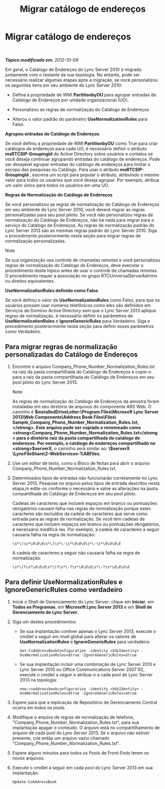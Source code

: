 ﻿---
title: Migrar catálogo de endereços
TOCTitle: Migrar catálogo de endereços
ms:assetid: ac7f0f39-4c6d-4702-8e25-93a73e3d800f
ms:mtpsurl: https://technet.microsoft.com/pt-br/library/JJ205160(v=OCS.15)
ms:contentKeyID: 49307770
ms.date: 05/19/2016
mtps_version: v=OCS.15
ms.translationtype: HT
---

# Migrar catálogo de endereços

 

_**Tópico modificado em:** 2012-10-09_

Em geral, o Catálogo de Endereços do Lync Server 2010 é migrado juntamente com o restante da sua topologia. No entanto, pode ser necessário realizar algumas etapas após a migração, se você personalizou os seguintes itens em seu ambiente do Lync Server 2010:

  - Defina a propriedade de WMI **PartitionbyOU** para agrupar entradas do Catálogo de Endereços por unidade organizacional (UO).

  - Personalizou as regras de normalização do Catálogo de Endereços

  - Alterou o valor padrão do parâmetro **UseNormalizationRules** para Falso.

**Agrupou entradas do Catálogo de Endereços**

Se você definiu a propriedade de WMI **PartitionbyOU** como True para criar catálogos de endereços para cada UO, é necessário definir o atributo **msRTCSIP-GroupingId** do Active Directory sobre usuários e contatos se você deseja continuar agrupando entradas do catálogo de endereços. Pode ser desejável agrupar entradas do catálogo de endereços para limitar o escopo das pesquisas no Catálogo. Para usar o atributo **msRTCSIP-GroupingId** , escreva um script para popular o atributo, atribuindo o mesmo valor para todos os usuários que você deseja agrupar. Por exemplo, atribua um valor único para todos os usuários em uma UO.

**Regras de Normalização do Catálogo de Endereços**

Se você personalizou as regras de normalização do Catálogo de Endereços em seu ambiente do Lync Server 2010, você deverá migrar as regras personalizadas para seu pool piloto. Se você não personalizou regras de normalização do Catálogo de Endereços, não há nada para migrar para o serviço do Catálogo de Endereços. As regras de normalização padrão do Lync Server 2013 são as mesmas regras padrão do Lync Server 2010. Siga o procedimento posteriormente nesta seção para migrar regras de normalização personalizadas.

> [!note]  
> Se sua organização usa controle de chamadas remotas e você personalizou regras de normalização do Catálogo de Endereços, deve executar o procedimento deste tópico antes de usar o controle de chamadas remotas. O procedimento requer a associação no grupo RTCUniversalServerAdmins ou direitos equivalentes.

**UseNormalizationRules definido como Falso**

Se você definiu o valor de **UseNormalizationRules** como Falso, para que os usuários possam usar números telefônicos como eles são definidos em Serviços de Domínio Active Directory sem que o Lync Server 2013 aplique regras de normalização, é necessário definir os parâmetros de **UseNormalizationRules** e **IgnoreGenericRules** para Verdadeiro. Siga o procedimento posteriormente nesta seção para definir esses parâmetros como Verdadeiro.

## Para migrar regras de normalização personalizadas do Catálogo de Endereços

1.  Encontre o arquivo Company\_Phone\_Number\_Normalization\_Rules.txt na raiz da pasta compartilhada do Catálogo de Endereços e copie-o para a raiz da pasta compartilhada do Catálogo de Endereços em seu pool piloto do Lync Server 2013.
    
    > [!note]  
    > As regras de normalização do Catálogo de Endereços da amostra foram instaladas em seu diretório de arquivos do componente ABS Web. O caminho é <strong>$installedDriveLetter:\Program Files\Microsoft Lync Server 2013\Web Components\Address Book Files\Files\ Sample_Company_Phone_Number_Normalization_Rules.txt,</strong>. Este arquivo pode ser copiado e renomeado como  <strong>Company_Phone_Number_Normalization_Rules.txt</strong> para o diretório raiz da pasta compartilhada do catálogo de endereços. Por exemplo, o catálogo de endereços compartilhado no <strong>$serverX</strong>, o caminho será similar ao: <strong>\\$serverX \LyncFileShare\2-WebServices-1\ABFiles</strong>.

2.  Use um editor de texto, como o Bloco de Notas para abrir o arquivo Company\_Phone\_Number\_Normalization\_Rules.txt.

3.  Determinados tipos de entradas não funcionarão corretamente no Lync Server 2013. Pesquise no arquivo pelos tipos de entrada descritos nesta etapa,m edite-os conforme o necessário e salve as alterações na pasta compartilhada do Catálogo de Endereços em seu pool piloto.
    
    Cadeias de caracteres que incluem espaços em branco ou pontuações obrigatórios causam falha nas regras de normalização porque estes caracteres são excluídos da cadeia de caracteres que serve como entrada para as regras de normalização. Se você tem cadeias de caracteres que incluem espaços em branco ou pontuações obrigatórios, é necessário modificá-las. Por exemplo, a cadeia de caracteres a seguir causaria falha na regra de normalização:
    
        \s*\(\s*\d\d\d\s*\)\s*\-\s*\d\d\d\s*\-\s*\d\d\d\d
    
    A cadeia de caracteres a seguir não causaria falha na regra de normalização:
    
        \s*\(?\s*\d\d\d\s*\)?\s*\-?\s*\d\d\d\s*\-?\s*\d\d\d\d

## Para definir UseNormalizationRules e IgnoreGenericRules como verdadeiro

1.  Inicie o Shell de Gerenciamento do Lync Server: clique em **Iniciar**, em **Todos os Programas**, em **Microsoft Lync Server 2013** e em **Shell de Gerenciamento do Lync Server**.

2.  Siga um destes procedimentos:
    
      - Se sua implantação contiver apenas o Lync Server 2013, execute o cmdlet a seguir em nível global para alterar os valores de **UseNormalizationRules** e **IgnoreGenericRules** para verdadeiro:
        
            Set-CsAddressBookConfiguration -identity <XdsIdentity> -UseNormalizationRules=$true -IgnoreGenericRules=$true
    
      - Se sua implantação incluir uma combinação de Lync Server 2013 e Lync Server 2010 ou Office Communications Server 2007 R2, execute o cmdlet a seguir e atribua-o a cada pool do Lync Server 2013 na topologia:
        
            new-csaddressbookconfiguration -identity <XdsIdentity> -UseNormalizationRules=$true -IgnoreGenericRules=$true

3.  Espere para que a replicação de Repositório de Gerenciamento Central ocorra em todos os pools.

4.  Modifique o arquivo de regras de normalização de telefone, "Company\_Phone\_Number\_Normalization\_Rules.txt", para sua implantação apagar o conteúdo. O arquivo está no compartilhamento de arquivo de cada pool do Lync Server 2013. Se o arquivo não estiver presente, crie então um arquivo vazio chamado "Company\_Phone\_Number\_Normalization\_Rules.txt".

5.  Espere alguns minutos para todos os Pools de Front-Ends lerem os novos arquivos.

6.  Execute o cmdlet a seguir em cada pool do Lync Server 2013 em sua implantação:
    
        Update-CsAddressBook

